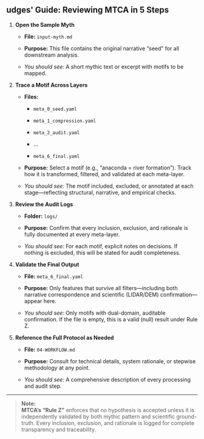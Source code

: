 ## udges' Guide: Reviewing MTCA in 5 Steps

1. **Open the Sample Myth**
    
    - **File:** `input-myth.md`
        
    - **Purpose:** This file contains the original narrative “seed” for all downstream analysis.
        
    - _You should see:_ A short mythic text or excerpt with motifs to be mapped.
        
2. **Trace a Motif Across Layers**
    
    - **Files:**
        
        - `meta_0_seed.yaml`
            
        - `meta_1_compression.yaml`
            
        - `meta_2_audit.yaml`
            
        - ...
            
        - `meta_6_final.yaml`
            
    - **Purpose:** Select a motif (e.g., “anaconda = river formation”). Track how it is transformed, filtered, and validated at each meta-layer.
        
    - _You should see:_ The motif included, excluded, or annotated at each stage—reflecting structural, narrative, and empirical checks.
        
3. **Review the Audit Logs**
    
    - **Folder:** `logs/`
        
    - **Purpose:** Confirm that every inclusion, exclusion, and rationale is fully documented at every meta-layer.
        
    - _You should see:_ For each motif, explicit notes on decisions. If nothing is excluded, this will be stated for audit completeness.
        
4. **Validate the Final Output**
    
    - **File:** `meta_6_final.yaml`
        
    - **Purpose:** Only features that survive all filters—including both narrative correspondence and scientific (LIDAR/DEM) confirmation—appear here.
        
    - _You should see:_ Only motifs with dual-domain, auditable confirmation. If the file is empty, this is a valid (null) result under Rule Z.
        
5. **Reference the Full Protocol as Needed**
    
    - **File:** `04-WORKFLOW.md`
        
    - **Purpose:** Consult for technical details, system rationale, or stepwise methodology at any point.
        
    - _You should see:_ A comprehensive description of every processing and audit step.
        

---

> **Note:**  
> **MTCA’s “Rule Z”** enforces that no hypothesis is accepted unless it is independently validated by both mythic pattern and scientific ground-truth. Every inclusion, exclusion, and rationale is logged for complete transparency and traceability.
